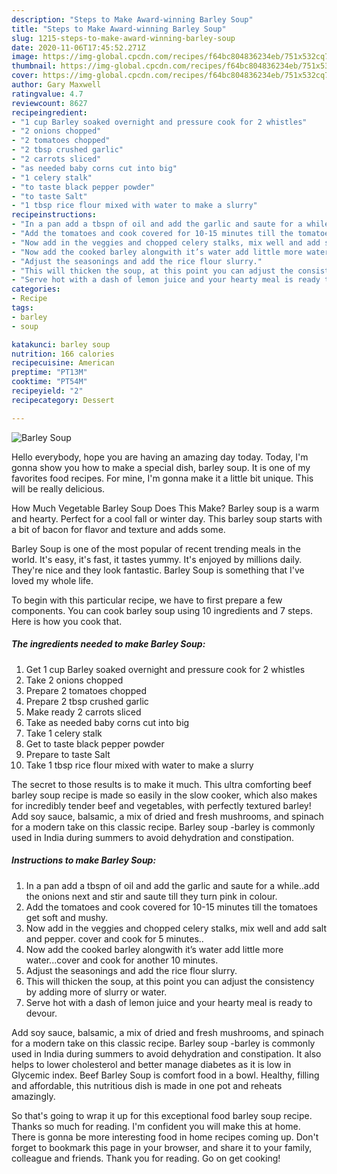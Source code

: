 ```yaml
---
description: "Steps to Make Award-winning Barley Soup"
title: "Steps to Make Award-winning Barley Soup"
slug: 1215-steps-to-make-award-winning-barley-soup
date: 2020-11-06T17:45:52.271Z
image: https://img-global.cpcdn.com/recipes/f64bc804836234eb/751x532cq70/barley-soup-recipe-main-photo.jpg
thumbnail: https://img-global.cpcdn.com/recipes/f64bc804836234eb/751x532cq70/barley-soup-recipe-main-photo.jpg
cover: https://img-global.cpcdn.com/recipes/f64bc804836234eb/751x532cq70/barley-soup-recipe-main-photo.jpg
author: Gary Maxwell
ratingvalue: 4.7
reviewcount: 8627
recipeingredient:
- "1 cup Barley soaked overnight and pressure cook for 2 whistles"
- "2 onions chopped"
- "2 tomatoes chopped"
- "2 tbsp crushed garlic"
- "2 carrots sliced"
- "as needed baby corns cut into big"
- "1 celery stalk"
- "to taste black pepper powder"
- "to taste Salt"
- "1 tbsp rice flour mixed with water to make a slurry"
recipeinstructions:
- "In a pan add a tbspn of oil and add the garlic and saute for a while..add the onions next and stir and saute till they turn pink in colour."
- "Add the tomatoes and cook covered for 10-15 minutes till the tomatoes get soft and mushy."
- "Now add in the veggies and chopped celery stalks, mix well and add salt and pepper. cover and cook for 5 minutes.."
- "Now add the cooked barley alongwith it’s water add little more water...cover and cook for another 10 minutes."
- "Adjust the seasonings and add the rice flour slurry."
- "This will thicken the soup, at this point you can adjust the consistency by adding more of slurry or water."
- "Serve hot with a dash of lemon juice and your hearty meal is ready to devour."
categories:
- Recipe
tags:
- barley
- soup

katakunci: barley soup 
nutrition: 166 calories
recipecuisine: American
preptime: "PT13M"
cooktime: "PT54M"
recipeyield: "2"
recipecategory: Dessert

---
```



![Barley Soup](https://img-global.cpcdn.com/recipes/f64bc804836234eb/751x532cq70/barley-soup-recipe-main-photo.jpg)

Hello everybody, hope you are having an amazing day today. Today, I'm gonna show you how to make a special dish, barley soup. It is one of my favorites food recipes. For mine, I'm gonna make it a little bit unique. This will be really delicious.

How Much Vegetable Barley Soup Does This Make? Barley soup is a warm and hearty. Perfect for a cool fall or winter day. This barley soup starts with a bit of bacon for flavor and texture and adds some.

Barley Soup is one of the most popular of recent trending meals in the world. It's easy, it's fast, it tastes yummy. It's enjoyed by millions daily. They're nice and they look fantastic. Barley Soup is something that I've loved my whole life.


To begin with this particular recipe, we have to first prepare a few components. You can cook barley soup using 10 ingredients and 7 steps. Here is how you cook that.

<!--inarticleads1-->

##### The ingredients needed to make Barley Soup:

1. Get 1 cup Barley soaked overnight and pressure cook for 2 whistles
1. Take 2 onions chopped
1. Prepare 2 tomatoes chopped
1. Prepare 2 tbsp crushed garlic
1. Make ready 2 carrots sliced
1. Take as needed baby corns cut into big
1. Take 1 celery stalk
1. Get to taste black pepper powder
1. Prepare to taste Salt
1. Take 1 tbsp rice flour mixed with water to make a slurry


The secret to those results is to make it much. This ultra comforting beef barley soup recipe is made so easily in the slow cooker, which also makes for incredibly tender beef and vegetables, with perfectly textured barley! Add soy sauce, balsamic, a mix of dried and fresh mushrooms, and spinach for a modern take on this classic recipe. Barley soup -barley is commonly used in India during summers to avoid dehydration and constipation. 

<!--inarticleads2-->

##### Instructions to make Barley Soup:

1. In a pan add a tbspn of oil and add the garlic and saute for a while..add the onions next and stir and saute till they turn pink in colour.
1. Add the tomatoes and cook covered for 10-15 minutes till the tomatoes get soft and mushy.
1. Now add in the veggies and chopped celery stalks, mix well and add salt and pepper. cover and cook for 5 minutes..
1. Now add the cooked barley alongwith it’s water add little more water...cover and cook for another 10 minutes.
1. Adjust the seasonings and add the rice flour slurry.
1. This will thicken the soup, at this point you can adjust the consistency by adding more of slurry or water.
1. Serve hot with a dash of lemon juice and your hearty meal is ready to devour.


Add soy sauce, balsamic, a mix of dried and fresh mushrooms, and spinach for a modern take on this classic recipe. Barley soup -barley is commonly used in India during summers to avoid dehydration and constipation. It also helps to lower cholesterol and better manage diabetes as it is low in Glycemic index. Beef Barley Soup is comfort food in a bowl. Healthy, filling and affordable, this nutritious dish is made in one pot and reheats amazingly. 

So that's going to wrap it up for this exceptional food barley soup recipe. Thanks so much for reading. I'm confident you will make this at home. There is gonna be more interesting food in home recipes coming up. Don't forget to bookmark this page in your browser, and share it to your family, colleague and friends. Thank you for reading. Go on get cooking!
